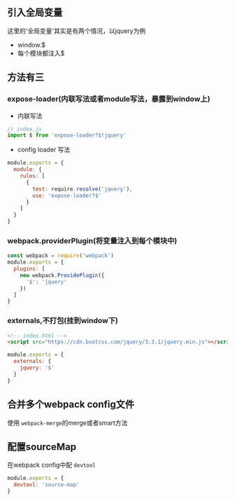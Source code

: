 ## 引入全局变量
这里的'全局变量'其实是有两个情况，以jquery为例
- window.$
- 每个模块都注入$

## 方法有三
### expose-loader(内联写法或者module写法，暴露到window上)

- 内联写法
```js
// index.js
import $ from 'expose-loader?$!jquery'
```

- config loader 写法
```js
module.exports = {
  module: {
    rules: [
      {
        test: require.resolve('jquery'),
        use: 'expose-loader?$'
      }
    ]
  }
}
```

### webpack.providerPlugin(将变量注入到每个模块中)
```js
const webpack = require('webpack')
module.exports = {
  plugins: [
    new webpack.ProvidePlugin({
      '$': 'jquery'
    })
  ]
}
```

### externals,不打包(挂到window下)
```html
<!-- index.html -->
<script src="https://cdn.bootcss.com/jquery/3.3.1/jquery.min.js"></script>
```
```js
module.exports = {
  externals: {
    jquery: '$'
  }
}
```

## 合并多个webpack config文件
使用 `webpack-merge`的merge或者smart方法

## 配置sourceMap
在webpack config中配 `devtool`
```js
module.exports = {
  devtool: 'source-map'
}
```